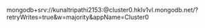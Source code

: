 mongodb+srv://kunaltripathi2153:<password>@cluster0.hklv1vl.mongodb.net/?retryWrites=true&w=majority&appName=Cluster0
